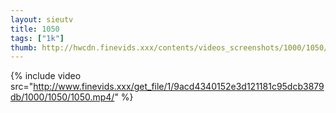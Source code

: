 ```yaml
--- 
layout: sieutv
title: 1050
tags: ["1k"]
thumb: http://hwcdn.finevids.xxx/contents/videos_screenshots/1000/1050/preview.mp4.jpg
---
```

{% include video src="http://www.finevids.xxx/get_file/1/9acd4340152e3d121181c95dcb3879db/1000/1050/1050.mp4/" %} 
